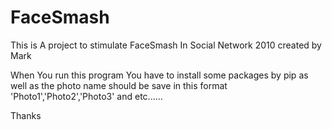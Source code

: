 # FaceSmash

This is A project to stimulate FaceSmash In Social Network 2010 created by Mark 

When You run this program 
You have to install some packages by pip
as well as the photo name should be save in this format 'Photo1','Photo2','Photo3' and  etc......


Thanks 
